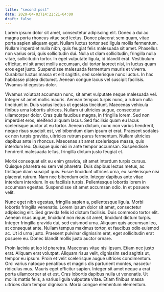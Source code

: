 ```yaml
---
title: "second post"
date: 2020-04-03T14:21:21-04:00
draft: false
---
```



Lorem ipsum dolor sit amet, consectetur adipiscing elit. Donec a dui ac magna porta rhoncus vitae sed lectus. Donec placerat sem quam, vitae porta sapien aliquam eget. Nullam luctus tortor sed ligula mollis fermentum. Nullam imperdiet nulla nibh, quis feugiat felis malesuada sit amet. Phasellus non varius orci, quis sollicitudin dui. Nulla ut diam sollicitudin, fringilla nulla vitae, sollicitudin tortor. In eget vulputate ligula, id blandit erat. Vestibulum efficitur, mi sit amet mollis accumsan, dui tortor laoreet nisi, in luctus quam eros eget justo. Suspendisse malesuada fermentum mauris et viverra. Curabitur luctus massa et elit sagittis, sed scelerisque nunc luctus. In hac habitasse platea dictumst. Aenean congue lacus vel suscipit facilisis. Vivamus id egestas dolor.

Vivamus volutpat accumsan nunc, sit amet vulputate neque malesuada vel. Integer sit amet mollis mauris. Aenean tempus turpis nunc, a rutrum nulla tincidunt in. Duis varius lectus ut egestas tincidunt. Maecenas vehicula finibus urna lobortis ultrices. Nullam ut ultricies augue, consectetur ullamcorper dolor. Cras quis faucibus magna, in fringilla lorem. Sed non imperdiet eros, eleifend aliquam lacus. Sed facilisis quam eu lacus scelerisque auctor at eu tortor. Aenean dictum, nunc non varius hendrerit, neque risus suscipit est, vel bibendum diam ipsum et erat. Praesent sodales ex non turpis gravida, ultricies rutrum purus fermentum. Nullam ultricies dapibus ante in rhoncus. Maecenas sit amet scelerisque massa, quis interdum leo. Quisque quis nisi in ante tempor accumsan. Suspendisse hendrerit malesuada tellus, fringilla dictum justo feugiat et.

Morbi consequat elit eu enim gravida, sit amet interdum turpis cursus. Quisque pharetra eu sem vel pharetra. Duis dapibus lectus metus, ac tristique diam suscipit quis. Fusce tincidunt ultrices urna, eu scelerisque nisi placerat rutrum. Nam nec bibendum odio. Integer dapibus ante vitae interdum interdum. In eu facilisis turpis. Pellentesque lobortis lorem in accumsan egestas. Suspendisse sit amet accumsan odio. In et posuere velit.

Nunc eget nibh egestas, fringilla sapien a, pellentesque ligula. Morbi lobortis fringilla venenatis. Lorem ipsum dolor sit amet, consectetur adipiscing elit. Sed gravida felis id dictum facilisis. Duis commodo tortor elit. Aenean risus augue, tincidunt non risus sit amet, tincidunt dictum turpis. Integer fringilla gravida dui, sed euismod urna. Aliquam quis accumsan leo, at consequat ante. Nullam tempus maximus tortor, et faucibus odio euismod ac. Ut id urna justo. Praesent pulvinar dignissim erat, eget sollicitudin erat posuere eu. Donec blandit mollis justo auctor ornare.

Proin lacinia at leo id pharetra. Maecenas vitae nisi ipsum. Etiam nec justo erat. Aliquam erat volutpat. Aliquam risus velit, dignissim sed sagittis ut, tempor eu ipsum. Proin et velit scelerisque augue ultrices condimentum. Orci varius natoque penatibus et magnis dis parturient montes, nascetur ridiculus mus. Mauris eget efficitur sapien. Integer sit amet neque a erat porta ullamcorper at et est. Cras lobortis dapibus nulla ut venenatis. Ut mollis mattis felis, a varius ligula vulputate vitae. Etiam finibus massa ultrices diam tempor dignissim. Morbi congue elementum elementum.
